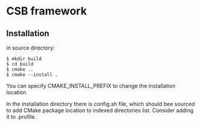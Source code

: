 # CSB framework

## Installation
in source directory:
```
$ mkdir build
$ cd build
$ cmake ..
$ cmake --install .
```
You can specify CMAKE_INSTALL_PREFIX to change the installation location

In the installation directory there is config.sh file, which should bee sourced to add CMake package location to indexed directories list. Consider adding it to .profile.

